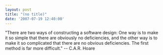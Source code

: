 ```yaml
---
layout: post
title: "(no title)"
date: '2007-07-19 12:40:00'
---
```


"There are two ways of constructing a software design: One way is to make it so simple that there are obviously no deficiencies, and the other way is to make it so complicated that there are no obvious deficiencies. The first method is far more difficult." -- C.A.R. Hoare<br>